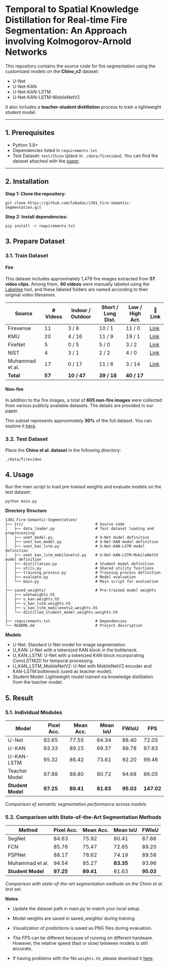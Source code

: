# Temporal to Spatial Knowledge Distillation for Real-time Fire Segmentation: An Approach involving Kolmogorov-Arnold Networks

This repository contains the source code for fire segmentation using the customized models on the **Chino_v2** dataset:
- U-Net
- U-Net-KAN
- U-Net-KAN-LSTM
- U-Net-KAN-LSTM-MobileNetV2

It also includes a **teacher-student distillation** process to train a lightweight student model.

---

## 1. Prerequisites

- Python 3.8+
- Dependencies listed in `requirements.txt`
- Test Dataset: `test/Chino` (place in `./data/firevideo`). You can find the dataset attached with the [paper](https://arxiv.org/pdf/1506.03495).

---

## 2. Installation

**Step 1: Clone the repository:**
```
git clone https://github.com/lebadac/1301_Fire-Semantic-Segmentation.git
   ```
**Step 2: Install dependencies:**
```
pip install -r requirements.txt
```

## 3. Prepare Dataset

### 3.1. Train Dataset

#### Fire

This dataset includes approximately 1,479 fire images extracted from **57 video clips**. Among them, **40 videos** were manually labeled using the [Labelme](https://github.com/wkentaro/labelme) tool, and these labeled folders are named according to their original video filenames.

| **Source**            | **# Videos** | **Indoor / Outdoor** | **Short / Long Dist.** | **Low / High Act.** | 🔗 **Link** |
|-----------------------|--------------|-----------------------|-------------------------|----------------------|-------------|
| Firesense             | 11           | 3 / 8                 | 10 / 1                  | 11 / 0               | [Link](https://zenodo.org/records/836749) |
| KMU                   | 20           | 4 / 16                | 11 / 9                  | 19 / 1               | [Link](https://cvpr.kmu.ac.kr/) |
| FireNet               | 5            | 0 / 5                 | 5 / 0                   | 3 / 2                | [Link](https://github.com/arpit-jadon/FireNet-LightWeight-Network-for-Fire-Detection?tab=readme-ov-file) |
| NIST                  | 4            | 3 / 1                 | 2 / 2                   | 4 / 0                | [Link](https://www.nist.gov/programs-projects/national-fire-research-laboratory-advanced-metrology/360-degree-video-fire) |
| Muhammad et al.       | 17           | 0 / 17                | 11 / 6                  | 3 / 14               | [Link](https://github.com/hayatkhan8660-maker/Fire_Seg_Dataset) |
| **Total**             | **57**       | **10 / 47**           | **39 / 18**             | **40 / 17**          |             |

#### Non-fire

In addition to the fire images, a total of **605 non-fire images** were collected from various publicly available datasets. The details are provided in our paper.

This subset represents approximately **30%** of the full dataset. You can explore it [here](https://drive.google.com/drive/folders/1zuY82Zy_Lnuw0zZhwmRVDS6atlWGXd-3?usp=sharing).

### 3.2. Test Dataset

Place the **Chino et al. dataset** in the following directory:
```
./data/firevideo
```

## 4. Usage
Run the main script to load pre-trained weights and evaluate models on the test dataset:
```
python main.py
```
**Directory Structure**
```
1301_Fire-Semantic-Segmentation/
├── src/                                # Source code
│   ├── data_loader.py                  # Test dataset loading and preprocessing
│   ├── unet_model.py                   # U-Net model definition
│   ├── unet_kan_model.py               # U-Net-KAN model definition
│   ├── unet_kan_lstm.py                # U-Net-KAN-LSTM model definition
│   ├── unet_kan_lstm_mobilenetv2.py    # U-Net-KAN-LSTM-MobileNetV2 model definition
│   ├── distillation.py                 # Student model definition
│   ├── utils.py                        # Shared utility functions
│   ├── training_process.py             # Training process definition
│   ├── evaluate.py                     # Model evaluation
│   └── main.py                         # Main script for evaluation
│
├── saved_weights/                      # Pre-trained model weights
│   ├── unetweights.h5
│   ├── u_kan.weights.h5
│   ├── u_kan_lstm.weights.h5
│   ├── u_kan_lstm_mobilenetv2.weights.h5
│   └── distilled_student_model_weights.weights.h5
│
├── requirements.txt                    # Dependencies
└── README.md                           # Project description

```

**Models**

- U-Net: Standard U-Net model for image segmentation.
- U_KAN: U-Net with a tokenized KAN block in the bottleneck.
- U_KAN_LSTM: U-Net with a tokenized KAN block incorporating ConvLSTM2D for temporal processing.
- U_KAN_LSTM_MobileNetV2: U-Net with MobileNetV2 encoder and KAN-LSTM bottleneck (used as teacher model).
- Student Model: Lightweight model trained via knowledge distillation from the teacher model.

## 5. Result
### 5.1. Individual Modules
| **Model**          | **Pixel Acc.** | **Mean Acc.** | **Mean IoU** | **FWIoU** | **FPS**  |
|--------------------|----------------|---------------|--------------|-----------|----------|
| U-Net              | 92.65          | 77.55         | 64.34        | 88.40     | 72.05    |
| U-KAN              | 93.33          | 89.15         | 69.37        | 89.78     | 97.63    |
| U-KAN-LSTM         | 95.32          | 86.42         | 73.61        | 92.20     | 99.46    |
| Teacher Model      | 97.88          | 89.80         | 80.72        | 94.68     | 66.05    |
| **Student Model**  | **97.25**      | **89.41**     | **81.63**    | **95.03** | **147.02**|

*Comparison of semantic segmentation performance across models.*
### 5.2. Comparison with State-of-the-Art Segmentation Methods

| **Method**              | **Pixel Acc.** | **Mean Acc.** | **Mean IoU**  | **FWIoU**   |
|-------------------------|----------------|---------------|---------------|-------------|
| SegNet                  | 84.63          | 75.92         | 80.41         | 87.66       |
| FCN                     | 85.76          | 75.47         | 72.65         | 89.20       |
| PSPNet                  | 88.17          | 78.62         | 74.19         | 89.58       |
| Muhammad et al.         | 94.54          | 85.27         | **83.35**     | 93.96       |
| **Student Model**       | **97.25**      | **89.41**     | 81.63         | **95.03**   |

*Comparison with state-of-the-art segmentation methods on the Chino et al. test set.*


**Notes**
- Update the dataset path in main.py to match your local setup.

- Model weights are saved in saved_weights/ during training.

- Visualization of predictions is saved as PNG files during evaluation.

- The FPS can be different because of running on different hardware. However, the relative speed (fast or slow) between models is still accurate.

- If having problems with the file `weights.h5`, please download it [here](https://drive.google.com/drive/folders/1uFZ_qdeCEUr0p-H1r1GJcNQhVtoq-Knm?usp=sharing).



